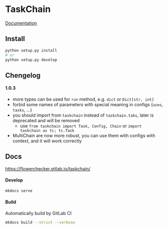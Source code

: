# TaskChain

[Documentation](https://flowerchecker.gitlab.io/taskchain/)

## Install

```bash
python setup.py install
# or
python setup.py develop
```

## Chengelog

#### 1.0.3
- more types can be used for `run` method, e.g. `dict` or `Dict[str, int]`
- forbid some names of parameters with special meaning in configs (`uses`, `tasks`, ...)
- you should import from `taskchain` instead of `taskchain.taks`, later is deprecated and will be removed
  - use `from taskchain import Task, Config, Chain` or `import taskchain as tc; tc.Task`
- MultiChain are now more robust, you can use them with configs with context, and it will work correctly 

## Docs
https://flowerchecker.gitlab.io/taskchain/

#### Develop
```bash
mkdocs serve
```

#### Build
Automatically build by GitLab CI
```bash
mkdocs build --strict --verbose
```
